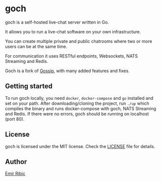 # goch

goch is a self-hosted live-chat server written in Go.

It allows you to run a live-chat software on your own infrastructure.

You can create multiple private and public chatrooms where two or more users can be at the same time.

For communication it uses RESTful endpoints, Websockets, NATS Streaming and Redis.

Goch is a fork of [Gossip](https://github.com/aneshas/gossip), with many added features and fixes.

## Getting started

To run goch locally, you need `docker`, `docker-compose` and `go` installed and set on your path. After downloading/cloning the project, run `./up` which compiles the binary and runs docker-compose with goch, NATS Streaming and Redis. If there were no errors, goch should be running on localhost (port 80).

## License

goch is licensed under the MIT license. Check the [LICENSE](LICENSE) file for details.

## Author

[Emir Ribic](https://ribice.ba)